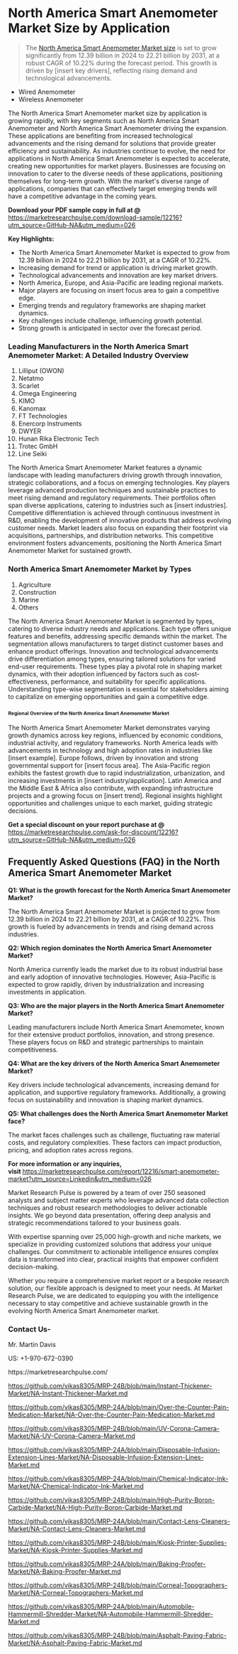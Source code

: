 <h1>North America Smart Anemometer Market&nbsp;Size by Application</h1><blockquote><p>The <a href="https://marketresearchpulse.com/download-sample/12216?utm_source=GitHub-NA&amp;utm_medium=026">North America Smart Anemometer Market size</a> is set to grow significantly from 12.39 billion in 2024 to 22.21 billion by 2031, at a robust CAGR of 10.22% during the forecast period. This growth is driven by [insert key drivers], reflecting rising demand and technological advancements.</p></blockquote><ul><li>Wired Anemometer<li> Wireless Anemometer</li></ul><p>The North America Smart Anemometer market size by application is growing rapidly, with key segments such as North America Smart Anemometer and North America Smart Anemometer driving the expansion. These applications are benefiting from increased technological advancements and the rising demand for solutions that provide greater efficiency and sustainability. As industries continue to evolve, the need for applications in North America Smart Anemometer is expected to accelerate, creating new opportunities for market players. Businesses are focusing on innovation to cater to the diverse needs of these applications, positioning themselves for long-term growth. With the market's diverse range of applications, companies that can effectively target emerging trends will have a competitive advantage in the coming years.</p><p><strong>Download your PDF sample copy in full at @ </strong><a href="https://marketresearchpulse.com/download-sample/12216?utm_source=GitHub-NA&amp;utm_medium=026">https://marketresearchpulse.com/download-sample/12216?utm_source=GitHub-NA&amp;utm_medium=026</a></p><p><strong>Key Highlights: </strong></p><ul><li>The North America Smart Anemometer Market is expected to grow from 12.39 billion in 2024 to 22.21 billion by 2031, at a CAGR of 10.22%.</li><li>Increasing demand for trend or application is driving market growth.</li><li>Technological advancements and innovation are key market drivers.</li><li>North America, Europe, and Asia-Pacific are leading regional markets.</li><li>Major players are focusing on insert focus area to gain a competitive edge.</li><li>Emerging trends and regulatory frameworks are shaping market dynamics.</li><li>Key challenges include challenge, influencing growth potential.</li><li>Strong growth is anticipated in sector over the forecast period.</li></ul><h3>Leading Manufacturers in the North America Smart Anemometer Market: A Detailed Industry Overview</h3><ol><li>Lilliput (OWON)</li><li>Netatmo</li><li>Scarlet</li><li>Omega Engineering</li><li>KIMO</li><li>Kanomax</li><li>FT Technologies</li><li>Enercorp Instruments</li><li>DWYER</li><li>Hunan Rika Electronic Tech</li><li>Trotec GmbH</li><li>Line Seiki</li></ol><div class="flex max-w-full flex-col flex-grow"><div class="min-h-8 text-message flex w-full flex-col items-end gap-2 whitespace-normal break-words [.text-message+&amp;]:mt-5" dir="auto" data-message-author-role="assistant" data-message-id="fd8432e4-4910-450d-b182-61b7bfb0a01f" data-message-model-slug="gpt-4o"><div class="flex w-full flex-col gap-1 empty:hidden first:pt-[3px]"><div class="markdown prose w-full break-words dark:prose-invert light"><p>The North America Smart Anemometer Market features a dynamic landscape with leading manufacturers driving growth through innovation, strategic collaborations, and a focus on emerging technologies. Key players leverage advanced production techniques and sustainable practices to meet rising demand and regulatory requirements. Their portfolios often span diverse applications, catering to industries such as [insert industries]. Competitive differentiation is achieved through continuous investment in R&amp;D, enabling the development of innovative products that address evolving customer needs. Market leaders also focus on expanding their footprint via acquisitions, partnerships, and distribution networks. This competitive environment fosters advancements, positioning the North America Smart Anemometer Market for sustained growth.</p></div></div></div></div><h3>North America Smart Anemometer Market by Types</h3><ol><li>Agriculture<li> Construction<li> Marine<li> Others</li></ol><div class="flex max-w-full flex-col flex-grow"><div class="min-h-8 text-message flex w-full flex-col items-end gap-2 whitespace-normal break-words [.text-message+&amp;]:mt-5" dir="auto" data-message-author-role="assistant" data-message-id="084470be-0bb7-4664-bddf-5156b4f41249" data-message-model-slug="gpt-4o-mini"><div class="flex w-full flex-col gap-1 empty:hidden first:pt-[3px]"><div class="markdown prose w-full break-words dark:prose-invert light"><p>The North America Smart Anemometer Market is segmented by types, catering to diverse industry needs and applications. Each type offers unique features and benefits, addressing specific demands within the market. The segmentation allows manufacturers to target distinct customer bases and enhance product offerings. Innovation and technological advancements drive differentiation among types, ensuring tailored solutions for varied end-user requirements. These types play a pivotal role in shaping market dynamics, with their adoption influenced by factors such as cost-effectiveness, performance, and suitability for specific applications. Understanding type-wise segmentation is essential for stakeholders aiming to capitalize on emerging opportunities and gain a competitive edge.</p></div></div></div></div><h3><span style="font-size: 11px;">Regional Overview of the North America Smart Anemometer Market</span></h3><div class="flex max-w-full flex-col flex-grow"><div class="min-h-8 text-message flex w-full flex-col items-end gap-2 whitespace-normal break-words [.text-message+&amp;]:mt-5" dir="auto" data-message-author-role="assistant" data-message-id="e9038762-ce64-4e30-91c9-9bd413514231" data-message-model-slug="gpt-4o-mini"><div class="flex w-full flex-col gap-1 empty:hidden first:pt-[3px]"><div class="markdown prose w-full break-words dark:prose-invert light"><p>The North America Smart Anemometer Market demonstrates varying growth dynamics across key regions, influenced by economic conditions, industrial activity, and regulatory frameworks. North America leads with advancements in technology and high adoption rates in industries like [insert example]. Europe follows, driven by innovation and strong governmental support for [insert focus area]. The Asia-Pacific region exhibits the fastest growth due to rapid industrialization, urbanization, and increasing investments in [insert industry/application]. Latin America and the Middle East &amp; Africa also contribute, with expanding infrastructure projects and a growing focus on [insert trend]. Regional insights highlight opportunities and challenges unique to each market, guiding strategic decisions.</p></div></div></div></div><p><strong>Get a special discount on your report purchase at @ </strong><a href="https://marketresearchpulse.com/ask-for-discount/12216?utm_source=GitHub-NA&amp;utm_medium=026">https://marketresearchpulse.com/ask-for-discount/12216?utm_source=GitHub-NA&amp;utm_medium=026</a></p><h2>Frequently Asked Questions (FAQ) in the North America Smart Anemometer Market</h2><p><strong>Q1: What is the growth forecast for the North America Smart Anemometer Market?</strong></p><p>The North America Smart Anemometer Market is projected to grow from 12.39 billion in 2024 to 22.21 billion by 2031, at a CAGR of 10.22%. This growth is fueled by advancements in trends and rising demand across industries.</p><p><strong>Q2: Which region dominates the North America Smart Anemometer Market?</strong></p><p>North America currently leads the market due to its robust industrial base and early adoption of innovative technologies. However, Asia-Pacific is expected to grow rapidly, driven by industrialization and increasing investments in application.</p><p><strong>Q3: Who are the major players in the North America Smart Anemometer Market?</strong></p><p>Leading manufacturers include North America Smart Anemometer, known for their extensive product portfolios, innovation, and strong presence. These players focus on R&amp;D and strategic partnerships to maintain competitiveness.</p><p><strong>Q4: What are the key drivers of the North America Smart Anemometer Market?</strong></p><p>Key drivers include technological advancements, increasing demand for application, and supportive regulatory frameworks. Additionally, a growing focus on sustainability and innovation is shaping market dynamics.</p><p><strong>Q5: What challenges does the North America Smart Anemometer Market face?</strong></p><p>The market faces challenges such as challenge, fluctuating raw material costs, and regulatory complexities. These factors can impact production, pricing, and adoption rates across regions.</p><p><strong>For more information or any inquiries, visit&nbsp;</strong><a href="https://marketresearchpulse.com/report/12216/smart-anemometer-market?utm_source=Linkedin&utm_medium=026">https://marketresearchpulse.com/report/12216/smart-anemometer-market?utm_source=Linkedin&utm_medium=026</a></p><p>Market Research Pulse is powered by a team of over 250 seasoned analysts and subject matter experts who leverage advanced data collection techniques and robust research methodologies to deliver actionable insights. We go beyond data presentation, offering deep analysis and strategic recommendations tailored to your business goals.</p><p>With expertise spanning over 25,000 high-growth and niche markets, we specialize in providing customized solutions that address your unique challenges. Our commitment to actionable intelligence ensures complex data is transformed into clear, practical insights that empower confident decision-making.</p><p>Whether you require a comprehensive market report or a bespoke research solution, our flexible approach is designed to meet your needs. At Market Research Pulse, we are dedicated to equipping you with the intelligence necessary to stay competitive and achieve sustainable growth in the evolving North America Smart Anemometer market.</p><h3><strong>Contact Us-</strong></h3><p>Mr. Martin Davis</p><p>US: +1-970-672-0390</p><p>https://marketresearchpulse.com/</p><p><a href="https://github.com/vikas8305/MRP-24B/blob/main/Instant-Thickener-Market/NA-Instant-Thickener-Market.md">https://github.com/vikas8305/MRP-24B/blob/main/Instant-Thickener-Market/NA-Instant-Thickener-Market.md</a></p><p><a href="https://github.com/vikas8305/MRP-24A/blob/main/Over-the-Counter-Pain-Medication-Market/NA-Over-the-Counter-Pain-Medication-Market.md">https://github.com/vikas8305/MRP-24A/blob/main/Over-the-Counter-Pain-Medication-Market/NA-Over-the-Counter-Pain-Medication-Market.md</a></p><p><a href="https://github.com/vikas8305/MRP-24B/blob/main/UV-Corona-Camera-Market/NA-UV-Corona-Camera-Market.md">https://github.com/vikas8305/MRP-24B/blob/main/UV-Corona-Camera-Market/NA-UV-Corona-Camera-Market.md</a></p><p><a href="https://github.com/vikas8305/MRP-24A/blob/main/Disposable-Infusion-Extension-Lines-Market/NA-Disposable-Infusion-Extension-Lines-Market.md">https://github.com/vikas8305/MRP-24A/blob/main/Disposable-Infusion-Extension-Lines-Market/NA-Disposable-Infusion-Extension-Lines-Market.md</a></p><p><a href="https://github.com/vikas8305/MRP-24A/blob/main/Chemical-Indicator-Ink-Market/NA-Chemical-Indicator-Ink-Market.md">https://github.com/vikas8305/MRP-24A/blob/main/Chemical-Indicator-Ink-Market/NA-Chemical-Indicator-Ink-Market.md</a></p><p><a href="https://github.com/vikas8305/MRP-24B/blob/main/High-Purity-Boron-Carbide-Market/NA-High-Purity-Boron-Carbide-Market.md">https://github.com/vikas8305/MRP-24B/blob/main/High-Purity-Boron-Carbide-Market/NA-High-Purity-Boron-Carbide-Market.md</a></p><p><a href="https://github.com/vikas8305/MRP-24A/blob/main/Contact-Lens-Cleaners-Market/NA-Contact-Lens-Cleaners-Market.md">https://github.com/vikas8305/MRP-24A/blob/main/Contact-Lens-Cleaners-Market/NA-Contact-Lens-Cleaners-Market.md</a></p><p><a href="https://github.com/vikas8305/MRP-24B/blob/main/Kiosk-Printer-Supplies-Market/NA-Kiosk-Printer-Supplies-Market.md">https://github.com/vikas8305/MRP-24B/blob/main/Kiosk-Printer-Supplies-Market/NA-Kiosk-Printer-Supplies-Market.md</a></p><p><a href="https://github.com/vikas8305/MRP-24A/blob/main/Baking-Proofer-Market/NA-Baking-Proofer-Market.md">https://github.com/vikas8305/MRP-24A/blob/main/Baking-Proofer-Market/NA-Baking-Proofer-Market.md</a></p><p><a href="https://github.com/vikas8305/MRP-24B/blob/main/Corneal-Topographers-Market/NA-Corneal-Topographers-Market.md">https://github.com/vikas8305/MRP-24B/blob/main/Corneal-Topographers-Market/NA-Corneal-Topographers-Market.md</a></p><p><a href="https://github.com/vikas8305/MRP-24A/blob/main/Automobile-Hammermill-Shredder-Market/NA-Automobile-Hammermill-Shredder-Market.md">https://github.com/vikas8305/MRP-24A/blob/main/Automobile-Hammermill-Shredder-Market/NA-Automobile-Hammermill-Shredder-Market.md</a></p><p><a href="https://github.com/vikas8305/MRP-24B/blob/main/Asphalt-Paving-Fabric-Market/NA-Asphalt-Paving-Fabric-Market.md">https://github.com/vikas8305/MRP-24B/blob/main/Asphalt-Paving-Fabric-Market/NA-Asphalt-Paving-Fabric-Market.md</a></p>
